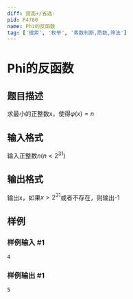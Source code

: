 ```yaml
---
diff: 提高+/省选-
pid: P4780
name: Phi的反函数
tag: ['搜索', '枚举', '素数判断,质数,筛法']
---
```

# Phi的反函数
## 题目描述

求最小的正整数x，使得$\varphi(x)=n$
## 输入格式

输入正整数$n (n<2^{31})$
## 输出格式

输出x，如果$x>2^{31}$或者不存在，则输出-1
## 样例

### 样例输入 #1
```
4
```
### 样例输出 #1
```
5
```
